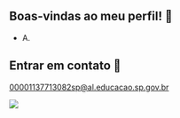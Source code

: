 ## Boas-vindas ao meu perfil! 👋


- A.

## Entrar em contato 📧

00001137713082sp@al.educacao.sp.gov.br

![]( 
https://media1.tenor.com/m/2ldjzI_mf8wAAAAC/angry-elmo.gif
)
